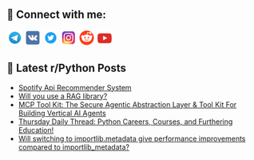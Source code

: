 ## 🔎 Connect with me:
[<img src="https://github.com/bullbesh/bullbesh/blob/main/images/Telegram.png" width="32" height="32" />](https://t.me/bullbesh)
[<img src="https://github.com/bullbesh/bullbesh/blob/main/images/VK.png" width="32" height="32" />](https://vk.com/bullbesh)
[<img src="https://github.com/bullbesh/bullbesh/blob/main/images/Twitter.png" width="32" height="32" />](https://twitter.com/bullbesh1)
[<img src="https://github.com/bullbesh/bullbesh/blob/main/images/Instagram.png" width="32" height="32" />](https://www.instagram.com/bullbesh)
[<img src="https://github.com/bullbesh/bullbesh/blob/main/images/Reddit.png" width="32" height="32" />](https://www.reddit.com/user/bullbesh)
[<img src="https://github.com/bullbesh/bullbesh/blob/main/images/YouTube.png" width="32" height="32" />](https://www.youtube.com/channel/UCtfjRs6uzgq5mfm8S06WTcg)

## 📕 Latest r/Python Posts
<!-- BLOG-POST-LIST:START -->
- [Spotify Api Recommender System](https://www.reddit.com/r/Python/comments/1ja6glq/spotify_api_recommender_system/)
- [Will you use a RAG library?](https://www.reddit.com/r/Python/comments/1ja5mlc/will_you_use_a_rag_library/)
- [MCP Tool Kit: The Secure Agentic Abstraction Layer &amp; Tool Kit For Building Vertical AI Agents](https://www.reddit.com/r/Python/comments/1ja01kh/mcp_tool_kit_the_secure_agentic_abstraction_layer/)
- [Thursday Daily Thread: Python Careers, Courses, and Furthering Education!](https://www.reddit.com/r/Python/comments/1j9yry8/thursday_daily_thread_python_careers_courses_and/)
- [Will switching to importlib.metadata give performance improvements compared to importlib_metadata?](https://www.reddit.com/r/Python/comments/1j9w3ek/will_switching_to_importlibmetadata_give/)
<!-- BLOG-POST-LIST:END -->
